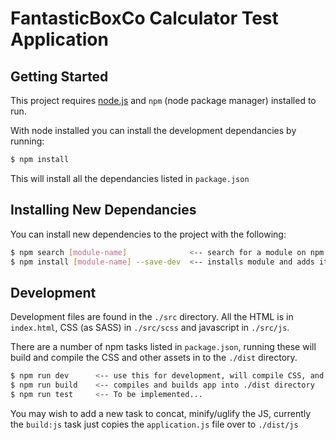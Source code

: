# FantasticBoxCo Calculator Test Application

## Getting Started

This project requires [node.js](https://nodejs.org/en/) and `npm` (node package manager) installed to
run.

With node installed you can install the development dependancies by running:

```sh
$ npm install
```

This will install all the dependancies listed in `package.json`

## Installing New Dependancies

You can install new dependencies to the project with the following:

```sh
$ npm search [module-name]              <-- search for a module on npm
$ npm install [module-name] --save-dev  <-- installs module and adds it as a dependancy to the package.json
```

## Development

Development files are found in the `./src` directory. All the HTML is in
`index.html`, CSS (as SASS) in `./src/scss` and javascript in `./src/js`.

There are a number of npm tasks listed in `package.json`, running these will
build and compile the CSS and other assets in to the `./dist` directory.

```sh
$ npm run dev      <-- use this for development, will compile CSS, and run server
$ npm run build    <-- compiles and builds app into ./dist directory
$ npm run test     <-- To be implemented...
```

You may wish to add a new task to concat, minify/uglify the JS, currently the
`build:js` task just copies the `application.js` file over to `./dist/js`

